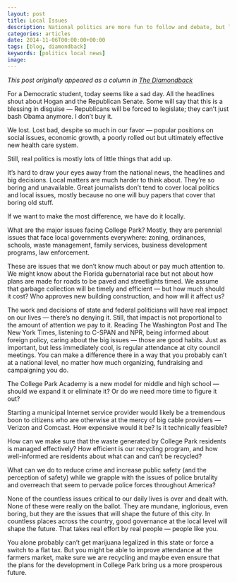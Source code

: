 ```yaml
---
layout: post
title: Local Issues
description: National politics are more fun to follow and debate, but local issues have more direct impact and you can do more about them
categories: articles
date: 2014-11-06T00:00:00+00:00
tags: [blog, diamondback]
keywords: [politics local news]
image:
---
```

*This post originally appeared as a column in [The Diamondback](http://www.diamondbackonline.com/opinion/article_3fa69c58-6552-11e4-b967-001a4bcf6878.html)*

For a Democratic student, today seems like a sad day. All the headlines shout about Hogan and the Republican Senate. Some will say that this is a blessing in disguise — Republicans will be forced to legislate; they can’t just bash Obama anymore. I don’t buy it.

We lost. Lost bad, despite so much in our favor — popular positions on social issues, economic growth, a poorly rolled out but ultimately effective new health care system.

Still, real politics is mostly lots of little things that add up.

It’s hard to draw your eyes away from the national news, the headlines and big decisions. Local matters are much harder to think about. They’re so boring and unavailable. Great journalists don’t tend to cover local politics and local issues, mostly because no one will buy papers that cover that boring old stuff.

If we want to make the most difference, we have do it locally.

What are the major issues facing College Park? Mostly, they are perennial issues that face local governments everywhere: zoning, ordinances, schools, waste management, family services, business development programs, law enforcement.

These are issues that we don’t know much about or pay much attention to. We might know about the Florida gubernatorial race but not about how plans are made for roads to be paved and streetlights timed. We assume that garbage collection will be timely and efficient — but how much should it cost? Who approves new building construction, and how will it affect us?

The work and decisions of state and federal politicians will have real impact on our lives — there’s no denying it. Still, that impact is not proportional to the amount of attention we pay to it. Reading The Washington Post and The New York Times, listening to C-SPAN and NPR, being informed about foreign policy, caring about the big issues — those are good habits. Just as important, but less immediately cool, is regular attendance at city council meetings. You can make a difference there in a way that you probably can’t at a national level, no matter how much organizing, fundraising and campaigning you do.

The College Park Academy is a new model for middle and high school — should we expand it or eliminate it? Or do we need more time to figure it out?

Starting a municipal Internet service provider would likely be a tremendous boon to citizens who are otherwise at the mercy of big cable providers — Verizon and Comcast. How expensive would it be? Is it technically feasible?

How can we make sure that the waste generated by College Park residents is managed effectively? How efficient is our recycling program, and how well-informed are residents about what can and can’t be recycled?

What can we do to reduce crime and increase public safety (and the perception of safety) while we grapple with the issues of police brutality and overreach that seem to pervade police forces throughout America?

None of the countless issues critical to our daily lives is over and dealt with. None of these were really on the ballot. They are mundane, inglorious, even boring, but they are the issues that will shape the future of this city. In countless places across the country, good governance at the local level will shape the future. That takes real effort by real people — people like you.

You alone probably can’t get marijuana legalized in this state or force a switch to a flat tax. But you might be able to improve attendance at the farmers market, make sure we are recycling and maybe even ensure that the plans for the development in College Park bring us a more prosperous future.